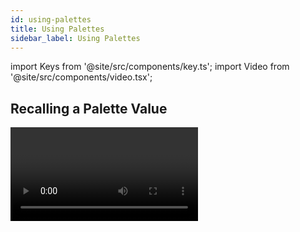```yaml
---
id: using-palettes
title: Using Palettes
sidebar_label: Using Palettes
---
```


import Keys from '@site/src/components/key.ts';
import Video from '@site/src/components/video.tsx';

## Recalling a Palette Value

<Video videoId="_bmk7JEPpQo" title="Palettes Playback" />

### Recalling From a Button

To recall a palette value from a button:

1. Select the fixtures to be changed. Shared palettes can be set to any
fixture of the same type. Normal palettes will set individual values to
each fixture. If no fixtures are selected, the palette will apply to all
fixtures it is relevant to.
2. Press the Palette button you want to recall. The palette will be set
to the selected fixtures.

-   You can make palettes fade over a time when you recall them, see
    [Timing with Palettes](timing-with-palettes.md).

-   When a palette is used in the programmer, the touch button will
    light up to indicate this (you can
    disable this in the [User Settings](../system-settings/user-settings.md#palettes)).
    This makes it easier to see which palette you have selected.

    ![Active Palette Highlighted](/docs/images/Active-Palette-Highlighted.png)

### Recalling From the Keypad

You can also recall a palette by its number by typing the number on the
numeric keypad.

1. Select some fixtures.
2. Press <Keys.HardKey>Palette</Keys.HardKey> above the numeric keypad.
3. Type in the number of the palette you want to recall.
4. Press <Keys.HardKey>Enter</Keys.HardKey> or <Keys.SoftKey>Apply Palette</Keys.SoftKey>.

The <Keys.SoftKey>Apply Palette</Keys.SoftKey> softkey shows the legend of the palette which
will be applied.

>   If you want to recall multiple palettes simultaneously you can use the Blind to Live function. Put the console into Blind mode (either press the <Keys.HardKey>Blind</Keys.HardKey> button if provided, or hold <Keys.HardKey>Avo</Keys.HardKey> and press <Keys.SoftKey>Blind Inactive</Keys.SoftKey>. Select the palettes you want to use. Enter a fade time in seconds on the keypad (or 0 to snap), then press <Keys.HardKey>Blind</Keys.HardKey> again. The palettes will fade to the live output.

## Palette Pages

If you have stored palettes on physical buttons on the console, the <Keys.HardKey>Page+</Keys.HardKey>/<Keys.HardKey>Page-</Keys.HardKey> buttons will change to a different page of palettes.

If you want a palette to be locked on its handle and not change when the
page is changed, you can set a lock or transparent lock on the palette
handle. See [Handle Paging](../cues/playback-options.md#handle-paging)
for more details about locks.

Each of the palette windows can either display pages of palettes, with
page buttons on the left, or a continuous scrolling window of palettes.
To change between pages and scrolling, touch the **Pages Show/Hide** 
context menu button, then change
pages using the page buttons to the left of the palette buttons.


## Only Showing Relevant Palettes

If the [User Setting](../system-settings/user-settings.md#palettes) **Filter Relevant Palettes**
is enabled, when you
select fixtures any palettes which are not applicable will grey out.
This is very useful to see which palettes are available for the fixtures
you are working with.

## Quick Palettes with no Fixtures Selected

If you press a palette button when no fixtures are selected, the palette
will be set to all the fixtures the palette applies to. This is called a
**Quick Palette**.

For example if you've got some colour palettes programmed
for your MAC 2000s, pressing one of the palettes when no MAC 2000s are
selected will set the colour to all the MAC 2000s.

> Effects palettes can't be recalled as Quick Palettes.

## Setting Palettes to All Fixtures in a Playback

You can apply a palette to all fixtures in a particular playback. Hold
the palette button and press the **Select** button of the playback which the
palette is to apply to.

An alternative way to do the same thing is to hold down the **Flash"** button 
of the playback then press the palette button you want to use.
